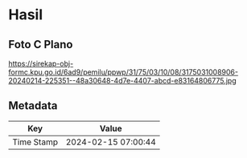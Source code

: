 # Hasil

## Foto C Plano

https://sirekap-obj-formc.kpu.go.id/6ad9/pemilu/ppwp/31/75/03/10/08/3175031008906-20240214-225351--48a30648-4d7e-4407-abcd-e83164806775.jpg


## Metadata

| Key        | Value               |
| ---------- | ------------------- |
| Time Stamp | 2024-02-15 07:00:44 |



